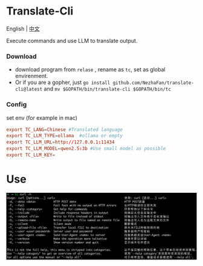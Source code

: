 
# Translate-Cli

English | [中文](README_ZH_CN.md)

Execute commands and use LLM to translate output.


### Download
- download program from `relase` , rename as `tc`, set as global envirenment.
- Or if you are a gopher, just `go install github.com/NezhaFan/translate-cli@latest` and `mv $GOPATH/bin/translate-cli $GOPATH/bin/tc`

### Config
set env (for example in mac)
```conf
export TC_LANG=Chinese #Translated language
export TC_LLM_TYPE=ollama  #ollama or empty
export TC_LLM_URL=http://127.0.0.1:11434
export TC_LLM_MODEL=qwen2.5:3b #Use small model as possible
export TC_LLM_KEY=
```

# Use
![](img/demo1.jpg)